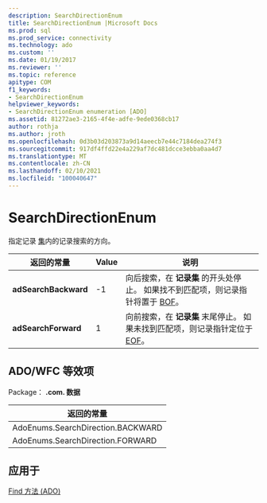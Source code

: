 ```yaml
---
description: SearchDirectionEnum
title: SearchDirectionEnum |Microsoft Docs
ms.prod: sql
ms.prod_service: connectivity
ms.technology: ado
ms.custom: ''
ms.date: 01/19/2017
ms.reviewer: ''
ms.topic: reference
apitype: COM
f1_keywords:
- SearchDirectionEnum
helpviewer_keywords:
- SearchDirectionEnum enumeration [ADO]
ms.assetid: 81272ae3-2165-4f4e-adfe-9ede0368cb17
author: rothja
ms.author: jroth
ms.openlocfilehash: 0d3b03d203873a9d14aeecb7e44c7184dea274f3
ms.sourcegitcommit: 917df4ffd22e4a229af7dc481dcce3ebba0aa4d7
ms.translationtype: MT
ms.contentlocale: zh-CN
ms.lasthandoff: 02/10/2021
ms.locfileid: "100040647"
---
```

# <a name="searchdirectionenum"></a>SearchDirectionEnum
指定记录 [集](./recordset-object-ado.md)内的记录搜索的方向。  
  
|返回的常量|Value|说明|  
|--------------|-----------|-----------------|  
|**adSearchBackward**|-1|向后搜索，在 **记录集** 的开头处停止。 如果找不到匹配项，则记录指针将置于 [BOF](./bof-eof-properties-ado.md)。|  
|**adSearchForward**|1|向前搜索，在 **记录集** 末尾停止。 如果未找到匹配项，则记录指针定位于 [EOF](./bof-eof-properties-ado.md)。|  
  
## <a name="adowfc-equivalent"></a>ADO/WFC 等效项  
 Package： **.com. 数据**  
  
|返回的常量|  
|--------------|  
|AdoEnums.SearchDirection.BACKWARD|  
|AdoEnums.SearchDirection.FORWARD|  
  
## <a name="applies-to"></a>应用于  
 [Find 方法 (ADO)](./find-method-ado.md)